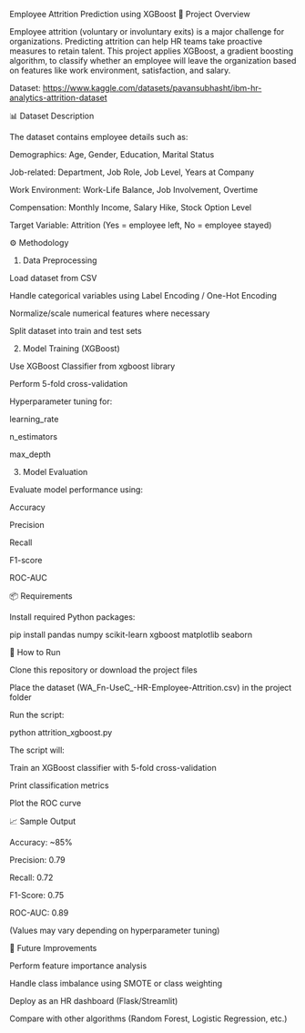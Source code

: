 Employee Attrition Prediction using XGBoost
📌 Project Overview

Employee attrition (voluntary or involuntary exits) is a major challenge for organizations. Predicting attrition can help HR teams take proactive measures to retain talent.
This project applies XGBoost, a gradient boosting algorithm, to classify whether an employee will leave the organization based on features like work environment, satisfaction, and salary.

Dataset:  https://www.kaggle.com/datasets/pavansubhasht/ibm-hr-analytics-attrition-dataset 

📊 Dataset Description

The dataset contains employee details such as:

Demographics: Age, Gender, Education, Marital Status

Job-related: Department, Job Role, Job Level, Years at Company

Work Environment: Work-Life Balance, Job Involvement, Overtime

Compensation: Monthly Income, Salary Hike, Stock Option Level

Target Variable: Attrition (Yes = employee left, No = employee stayed)

⚙️ Methodology
1. Data Preprocessing

Load dataset from CSV

Handle categorical variables using Label Encoding / One-Hot Encoding

Normalize/scale numerical features where necessary

Split dataset into train and test sets

2. Model Training (XGBoost)

Use XGBoost Classifier from xgboost library

Perform 5-fold cross-validation

Hyperparameter tuning for:

learning_rate

n_estimators

max_depth

3. Model Evaluation

Evaluate model performance using:

Accuracy

Precision

Recall

F1-score

ROC-AUC

📦 Requirements

Install required Python packages:

pip install pandas numpy scikit-learn xgboost matplotlib seaborn

🚀 How to Run

Clone this repository or download the project files

Place the dataset (WA_Fn-UseC_-HR-Employee-Attrition.csv) in the project folder

Run the script:

python attrition_xgboost.py


The script will:

Train an XGBoost classifier with 5-fold cross-validation

Print classification metrics

Plot the ROC curve

📈 Sample Output

Accuracy: ~85%

Precision: 0.79

Recall: 0.72

F1-Score: 0.75

ROC-AUC: 0.89

(Values may vary depending on hyperparameter tuning)

📌 Future Improvements

Perform feature importance analysis

Handle class imbalance using SMOTE or class weighting

Deploy as an HR dashboard (Flask/Streamlit)

Compare with other algorithms (Random Forest, Logistic Regression, etc.)
